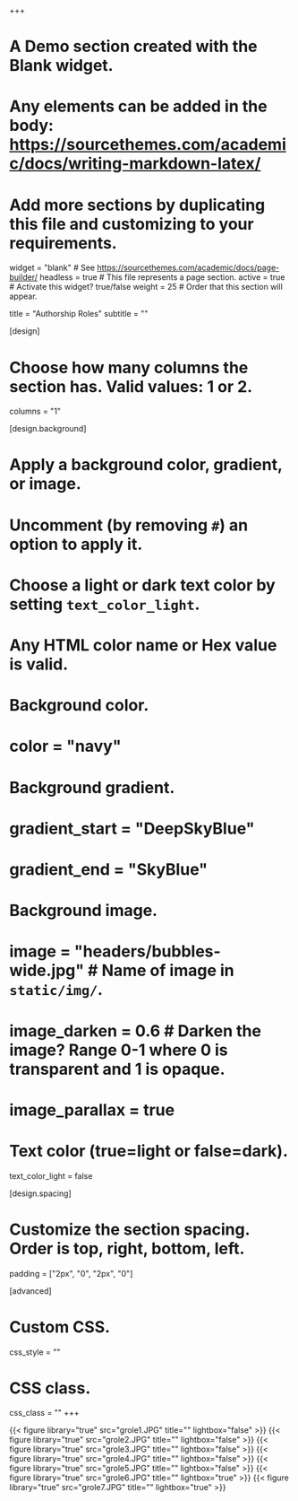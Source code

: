 +++
# A Demo section created with the Blank widget.
# Any elements can be added in the body: https://sourcethemes.com/academic/docs/writing-markdown-latex/
# Add more sections by duplicating this file and customizing to your requirements.

widget = "blank"  # See https://sourcethemes.com/academic/docs/page-builder/
headless = true  # This file represents a page section.
active = true  # Activate this widget? true/false
weight = 25  # Order that this section will appear.

title = "Authorship Roles"
subtitle = ""

[design]
  # Choose how many columns the section has. Valid values: 1 or 2.
  columns = "1"

[design.background]
  # Apply a background color, gradient, or image.
  #   Uncomment (by removing `#`) an option to apply it.
  #   Choose a light or dark text color by setting `text_color_light`.
  #   Any HTML color name or Hex value is valid.

  # Background color.
  # color = "navy"
  
  # Background gradient.
  # gradient_start = "DeepSkyBlue"
  # gradient_end = "SkyBlue"
  
  # Background image.
  # image = "headers/bubbles-wide.jpg"  # Name of image in `static/img/`.
  # image_darken = 0.6  # Darken the image? Range 0-1 where 0 is transparent and 1 is opaque.
  # image_parallax = true

  # Text color (true=light or false=dark).
  text_color_light = false

[design.spacing]
  # Customize the section spacing. Order is top, right, bottom, left.
  padding = ["2px", "0", "2px", "0"]

[advanced]
 # Custom CSS. 
 css_style = ""
 
 # CSS class.
 css_class = ""
+++


{{< figure library="true" src="grole1.JPG" title="" lightbox="false" >}}
{{< figure library="true" src="grole2.JPG" title="" lightbox="false" >}}
{{< figure library="true" src="grole3.JPG" title="" lightbox="false" >}}
{{< figure library="true" src="grole4.JPG" title="" lightbox="false" >}}
{{< figure library="true" src="grole5.JPG" title="" lightbox="false" >}}
{{< figure library="true" src="grole6.JPG" title="" lightbox="true" >}}
{{< figure library="true" src="grole7.JPG" title="" lightbox="true" >}}


